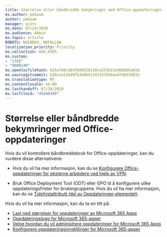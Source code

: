 ```yaml
---
title: Størrelse eller båndbredde bekymringer med Office-oppdateringer
ms.author: pebaum
author: pebaum
manager: scotv
ms.date: 07/24/2020
ms.audience: Admin
ms.topic: article
ROBOTS: NOINDEX, NOFOLLOW
localization_priority: Priority
ms.collection: Adm_O365
ms.custom:
- "1745"
- "9000140"
ms.openlocfilehash: 825e7d8cd6dfb8852b129ce253621e988b66a018
ms.sourcegitcommit: b10cea11b4975354b91193327b58aa4740d34833
ms.translationtype: MT
ms.contentlocale: nb-NO
ms.lasthandoff: 07/28/2020
ms.locfileid: "45440340"
---
```

# <a name="size-or-bandwidth-concerns-with-office-updates"></a>Størrelse eller båndbredde bekymringer med Office-oppdateringer

Hvis du vil kontrollere båndbreddebruk for Office-oppdateringer, kan du vurdere disse alternativene:

-   Hvis du vil ha mer informasjon, kan du se [Konfigurere Office-oppdateringer for eksterne arbeidere ved hjelp av VPN](https://techcommunity.microsoft.com/t5/office-365-blog/configuring-office-365-proplus-updates-for-remote-workers-using/ba-p/1253491).  
    
-   Bruk Office Deployment Tool (ODT) eller GPO til å konfigurere ulike oppdateringsfrister for brukergruppene. Hvis du vil ha mer informasjon, kan du se [Tidsfristattributt (del av Oppdateringer-elementet)](https://docs.microsoft.com/deployoffice/configuration-options-for-the-office-2016-deployment-tool#deadline-attribute-part-of-updates-element).
    
Hvis du vil ha mer informasjon, kan du ta en titt på:  
- [Last ned størrelser for oppdateringer av Microsoft 365 Apps](https://docs.microsoft.com/officeupdates/download-sizes-office365-proplus-updates)  
- [Oppdateringslogg for Microsoft 365-apper](https://docs.microsoft.com/officeupdates/update-history-microsoft365-apps-by-date)  
- [Velge hvordan du vil administrere oppdateringer for Microsoft 365 Apps](https://docs.microsoft.com/deployoffice/choose-how-manage-updates-microsoft-365-apps)  
- [Konfigurere oppdateringsinnstillinger for Microsoft 365-apper](https://docs.microsoft.com/deployoffice/configure-update-settings-microsoft-365-apps)